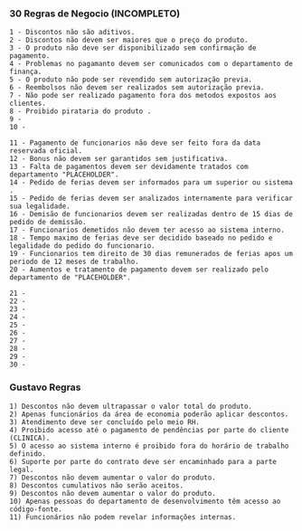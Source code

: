 ### 30 Regras de Negocio (INCOMPLETO)

    1 - Discontos não são aditivos.
    2 - Discontos não devem ser maiores que o preço do produto.
    3 - O produto não deve ser disponibilizado sem confirmação de pagamento.
    4 - Problemas no pagamanto devem ser comunicados com o departamento de finança.
    5 - O produto não pode ser revendido sem autorização previa.
    6 - Reembolsos não devem ser realizados sem autorização previa.
    7 - Não pode ser realizado pagamento fora dos metodos expostos aos clientes.
    8 - Proibido pirataria do produto .
    9 - 
    10 - 

    11 - Pagamento de funcionarios não deve ser feito fora da data reservada oficial.
    12 - Bonus não devem ser garantidos sem justificativa.
    13 - Falta de pagamentos devem ser devidamente tratados com departamento "PLACEHOLDER".
    14 - Pedido de ferias devem ser informados para um superior ou sistema .
    15 - Pedido de ferias devem ser analizados internamente para verificar sua legalidade.
    16 - Demisão de funcionarios devem ser realizadas dentro de 15 dias de pedido de demissão.
    17 - Funcionarios demetidos não devem ter acesso ao sistema interno.
    18 - Tempo maximo de ferias deve ser decidido baseado no pedido e legalidade do pedido do funcionario.
    19 - Funcionarios tem direito de 30 dias remunerados de ferias apos um periodo de 12 meses de trabalho.
    20 - Aumentos e tratamento de pagamento devem ser realizado pelo departamento de "PLACEHOLDER".

    21 - 
    22 - 
    23 - 
    24 - 
    25 - 
    26 - 
    27 - 
    28 - 
    29 - 
    30 - 

### Gustavo Regras

    1) Descontos não devem ultrapassar o valor total do produto.
    2) Apenas funcionários da área de economia poderão aplicar descontos.
    3) Atendimento deve ser concluído pelo meio RH.
    4) Proibido acesso até o pagamento de pendências por parte do cliente (CLINICA).
    5) O acesso ao sistema interno é proibido fora do horário de trabalho definido.
    6) Suporte por parte do contrato deve ser encaminhado para a parte legal.
    7) Descontos não devem aumentar o valor do produto.
    8) Descontos cumulativos não serão aceitos.
    9) Descontos não devem aumentar o valor do produto.
    10) Apenas pessoas do departamento de desenvolvimento têm acesso ao código-fonte.
    11) Funcionários não podem revelar informações internas.
